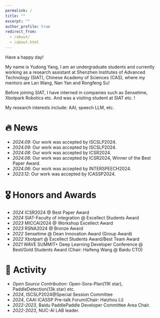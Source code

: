 ```yaml
---
permalink: /
title: ""
excerpt: ""
author_profile: true
redirect_from: 
  - /about/
  - /about.html
---
```


[//]: # ({% if site.google_scholar_stats_use_cdn %})

[//]: # ({% assign gsDataBaseUrl = "https://cdn.jsdelivr.net/gh/" | append: site.repository | append: "@" %})

[//]: # ({% else %})

[//]: # ({% assign gsDataBaseUrl = "https://raw.githubusercontent.com/" | append: site.repository | append: "/" %})

[//]: # ({% endif %})

[//]: # ({% assign url = gsDataBaseUrl | append: "google-scholar-stats/gs_data_shieldsio.json" %})

<span class='anchor' id='about-me'></span>

Have a happy day!

My name is Yudong Yang, I am an undergraduate students  and currently working as a research assistant at Shenzhen Institutes of Advanced Technology (SIAT), Chinese Academy of Sciences (CAS), where my mentors are Lan Wang, Nan Yan and Rongfeng Su!

Before joining SIAT, I have interned in companies such as Sensetime, Xbotpark Robotics etc. And was a visiting student at SIAT etc. !

My research interests include: AAI, speech LLM, etc.


# 🔥 News

[//]: # (- *2024.09*: Our work was Under Reviewer by TASLP.)
- *2024.09*: Our work was accepted by ISCSLP2024.
- *2024.09*: Our work was accepted by ISCSLP2024.
- *2024.08*: Our work was accepted by ICSR2024.
- *2024.08*: Our work was accepted by ICSR2024, Winner of the Best Paper Award.
- *2024.06*: Our work was accepted by INTERSPEECH2024.
- *2023.12*: Our work was accepted by ICASSP2024.

[//]: # (# 📝 Publications )

[//]: # ()
[//]: # (<div class='paper-box'><div class='paper-box-image'><div><div class="badge">CVPR 2016</div><img src='images/500x300.png' alt="sym" width="100%"></div></div>)

[//]: # (<div class='paper-box-text' markdown="1">)

[//]: # ()
[//]: # ([Deep Residual Learning for Image Recognition]&#40;https://openaccess.thecvf.com/content_cvpr_2016/papers/He_Deep_Residual_Learning_CVPR_2016_paper.pdf&#41;)

[//]: # ()
[//]: # (**Kaiming He**, Xiangyu Zhang, Shaoqing Ren, Jian Sun)

[//]: # ()
[//]: # ([**Project**]&#40;https://scholar.google.com/citations?view_op=view_citation&hl=zh-CN&user=DhtAFkwAAAAJ&citation_for_view=DhtAFkwAAAAJ:ALROH1vI_8AC&#41; <strong><span class='show_paper_citations' data='DhtAFkwAAAAJ:ALROH1vI_8AC'></span></strong>)

[//]: # (- Lorem ipsum dolor sit amet, consectetur adipiscing elit. Vivamus ornare aliquet ipsum, ac tempus justo dapibus sit amet. )

[//]: # (</div>)

[//]: # (</div>)

[//]: # ()
[//]: # (- [Lorem ipsum dolor sit amet, consectetur adipiscing elit. Vivamus ornare aliquet ipsum, ac tempus justo dapibus sit amet]&#40;https://github.com&#41;, A, B, C, **CVPR 2020**)

# 🎖 Honors and Awards
- *2024* ICSR2024 @ Best Paper Award
- *2024* SIAT-Faculty of integration @ Excellect Students Award
- *2023* MICCAI2024 @ Workshop  Excellect Award
- *2023* RSNA2024 @ Bronze Award
- *2022* Sensetime @ Dean Innovation Award (Group Award)
- *2022* Xbotpart @ Excellect Students Award/Best Team Award
- *2021* WAVE SUMMIT+ Deep Learning Developer Conference @ Best/Gold Students Award  (Chair: Haifeng Wang @ Baidu CTO)

[//]: # (# 📖 Educations)

[//]: # (- *2019.06 - 2022.04 &#40;now&#41;*, Lorem ipsum dolor sit amet, consectetur adipiscing elit. Vivamus ornare aliquet ipsum, ac tempus justo dapibus sit amet. )

[//]: # (- *2015.09 - 2019.06*, Lorem ipsum dolor sit amet, consectetur adipiscing elit. Vivamus ornare aliquet ipsum, ac tempus justo dapibus sit amet. )

# 💬 Activity
- *Open Source Contribution:* Open-Sora-Plan(11K star), PaddleDetection(13k star) etc.
- *2024*, ISCSLP2024@Special Session Committee
- *2024*, CAAI ICASSP Pre-talk Forum(Chair: Haizhou Li)
- *2022-2023*, Baidu PaddlePaddle Developer Committee Area Chair.
- *2022-2023*, NUC-AI LAB leader.

[//]: # (# 💻 Internships)

[//]: # (- *2019.05 - 2020.02*, [Lorem]&#40;https://github.com/&#41;, China.)